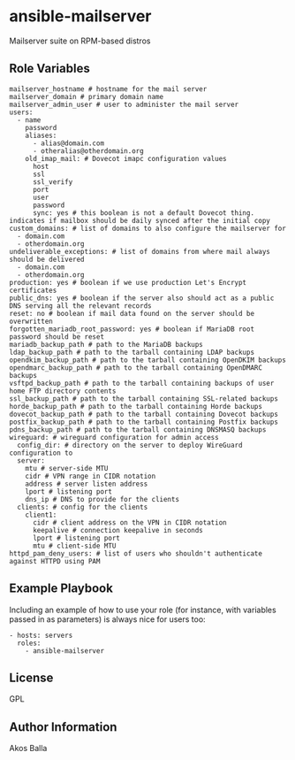 ansible-mailserver
==================

Mailserver suite on RPM-based distros

Role Variables
--------------

    mailserver_hostname # hostname for the mail server
    mailserver_domain # primary domain name
    mailserver_admin_user # user to administer the mail server
    users:
      - name
        password
        aliases:
          - alias@domain.com
          - otheralias@otherdomain.org
        old_imap_mail: # Dovecot imapc configuration values
          host
          ssl
          ssl_verify
          port
          user
          password
          sync: yes # this boolean is not a default Dovecot thing. indicates if mailbox should be daily synced after the initial copy
    custom_domains: # list of domains to also configure the mailserver for
      - domain.com
      - otherdomain.org
    undeliverable_exceptions: # list of domains from where mail always should be delivered
      - domain.com
      - otherdomain.org
    production: yes # boolean if we use production Let's Encrypt certificates
    public_dns: yes # boolean if the server also should act as a public DNS serving all the relevant records
    reset: no # boolean if mail data found on the server should be overwritten
    forgotten_mariadb_root_password: yes # boolean if MariaDB root password should be reset
    mariadb_backup_path # path to the MariaDB backups
    ldap_backup_path # path to the tarball containing LDAP backups
    opendkim_backup_path # path to the tarball containing OpenDKIM backups
    opendmarc_backup_path # path to the tarball containing OpenDMARC backups
    vsftpd_backup_path # path to the tarball containing backups of user home FTP directory contents
    ssl_backup_path # path to the tarball containing SSL-related backups
    horde_backup_path # path to the tarball containing Horde backups
    dovecot_backup_path # path to the tarball containing Dovecot backups
    postfix_backup_path # path to the tarball containing Postfix backups
    pdns_backup_path # path to the tarball containing DNSMASQ backups
    wireguard: # wireguard configuration for admin access
      config_dir: # directory on the server to deploy WireGuard configuration to
      server:
        mtu # server-side MTU
        cidr # VPN range in CIDR notation
        address # server listen address
        lport # listening port
        dns_ip # DNS to provide for the clients
      clients: # config for the clients
        client1:
          cidr # client address on the VPN in CIDR notation
          keepalive # connection keepalive in seconds
          lport # listening port
          mtu # client-side MTU
    httpd_pam_deny_users: # list of users who shouldn't authenticate against HTTPD using PAM

Example Playbook
----------------

Including an example of how to use your role (for instance, with variables passed in as parameters) is always nice for users too:

    - hosts: servers
      roles:
        - ansible-mailserver

License
-------

GPL

Author Information
------------------

Akos Balla
